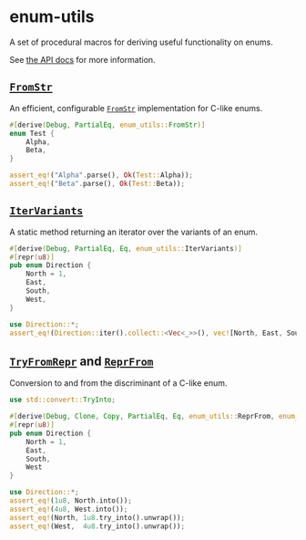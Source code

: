 # enum-utils

A set of procedural macros for deriving useful functionality on enums.

See [the API docs] for more information.

[the API docs]: https://docs.rs/enum-utils

## [`FromStr`]

An efficient, configurable [`FromStr`][from-str-std] implementation for C-like enums.

[`FromStr`]: https://docs.rs/enum-utils/0.1.1/enum_utils/derive.FromStr.html
[from-str-std]: https://doc.rust-lang.org/std/str/trait.FromStr.html

```rust
#[derive(Debug, PartialEq, enum_utils::FromStr)]
enum Test {
    Alpha,
    Beta,
}

assert_eq!("Alpha".parse(), Ok(Test::Alpha));
assert_eq!("Beta".parse(), Ok(Test::Beta));
```

## [`IterVariants`]

A static method returning an iterator over the variants of an enum.

[`IterVariants`]: https://docs.rs/enum-utils/0.1.1/enum_utils/derive.IterVariants.html

```rust
#[derive(Debug, PartialEq, Eq, enum_utils::IterVariants)]
#[repr(u8)]
pub enum Direction {
    North = 1,
    East,
    South,
    West,
}

use Direction::*;
assert_eq!(Direction::iter().collect::<Vec<_>>(), vec![North, East, South, West]);
```

## [`TryFromRepr`] and [`ReprFrom`]

Conversion to and from the discriminant of a C-like enum.

[`ReprFrom`]: https://docs.rs/enum-utils/0.1.1/enum_utils/derive.ReprFrom.html
[`TryFromRepr`]: https://docs.rs/enum-utils/0.1.1/enum_utils/derive.TryFromRepr.html

```rust
use std::convert::TryInto;

#[derive(Debug, Clone, Copy, PartialEq, Eq, enum_utils::ReprFrom, enum_utils::TryFromRepr)]
#[repr(u8)]
pub enum Direction {
    North = 1,
    East,
    South,
    West
}

use Direction::*;
assert_eq!(1u8, North.into());
assert_eq!(4u8, West.into());
assert_eq!(North, 1u8.try_into().unwrap());
assert_eq!(West,  4u8.try_into().unwrap());
```
